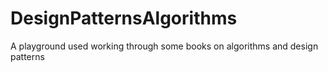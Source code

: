 # DesignPatternsAlgorithms
A playground used working through some books on algorithms and design patterns
